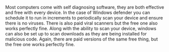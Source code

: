 Most computers come with self diagnosing software, they are both effective and free with every device. In the case of Windows defender you can schedule it to run in increments to periodically scan your device and ensure there is no viruses. There is also paid viral scanners but the free one also works perfectly fine. 
Along with the ability to scan your device, windows can also be set up to scan downloads as they are being installed for malicious code. Again, there are paid versions of the same free thing, but the free one works perfectly fine. 
